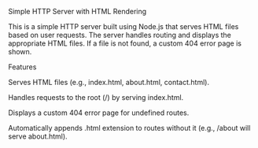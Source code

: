 Simple HTTP Server with HTML Rendering

This is a simple HTTP server built using Node.js that serves HTML files based on user requests. The server handles routing and displays the appropriate HTML files. If a file is not found, a custom 404 error page is shown.

Features

Serves HTML files (e.g., index.html, about.html, contact.html).

Handles requests to the root (/) by serving index.html.

Displays a custom 404 error page for undefined routes.

Automatically appends .html extension to routes without it (e.g., /about will serve about.html).
